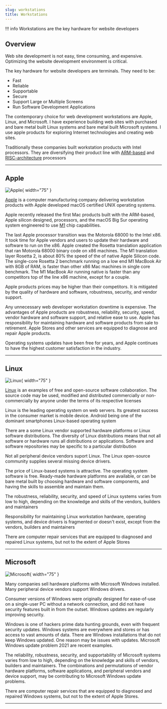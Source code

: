 ```yaml
---
slug: workstations
title: Workstations
---
```


!!! info
    Workstations are the key hardware for website developers 


## Overview

Web site development is not easy, time consuming, and expensive. Optimizing the website development environment is critical.

The key hardware for website developers are terminals. They need to be: 
- Fast
- Reliable
- Supportable
- Secure
- Support Large or Multiple Screens
- Run Software Development Applications

The contemporary choice for web development workstations are Apple, Linux, and Microsoft. I have experience building web sites with purchased and bare metal built Linux systems and bare metal built Microsoft systems. I use apple products for exploring Internet technologies and creating web sites.

Traditionally these companies built workstation products with Intel processors. They are diversifying their product line with [ARM-based](https://en.wikipedia.org/wiki/ARM_architecture) and [RISC-architecture](https://en.wikipedia.org/wiki/Reduced_instruction_set_computer) processors

---


## Apple

![Apple](/img/AppleLogo.png){ width="75" }
 
[Apple](https://www.apple.com) is a computer manufacturing company delivering workstation products with Apple developed macOS certified UNIX operating systems.

Apple recently released the first Mac products built with the ARM-based, Apple silicon designed, processors, and the macOS Big Sur operating system engineered to use [M1](https://en.wikipedia.org/wiki/Apple_M1) chip capabilities.

The last Apple processor transition was the Motorola 68000 to the Intel x86. It took time for Apple vendors and users to update their hardware and software to run on the x86. Apple created the Rosetta translation application that ran Motorola 68000 binary code on x86 machines. The M1 translation layer Rosetta 2, is about 80% the speed of the of native Apple Silicon code. The single-core Rosetta 2 benchmark running on a low end M1 MacBook Air with 8GB of RAM, is faster than other x86 Mac machines in single core benchmark. The M1 MacBook Air running native is faster than any competitors top of the line x86 machine, except for a couple.

Apple products prices may be higher than their competitors. It is mitigated by the quality of hardware and software, robustness, security, and vendor support.

Any unnecessary web developer workstation downtime is expensive. The advantages of Apple products are robustness, reliability, security, speed, vendor hardware and software support, and relative ease to use. Apple has responsibility for maintaining hardware and software products from sale to retirement. Apple Stores and other services are equipped to diagnose and repair Apple products.

Operating systems updates have been free for years, and Apple continues to have the highest customer satisfaction in the industry.

---

## Linux


![Linux](/img/LinuxLogo.png){ width="75" }


<!-- <img src="/img/LinuxLogo.png" width="100" /> -->

[Linux](https://www.linux.org/) is an examples of free and open-source software collaboration. The source code may be used, modified and distributed commercially or non-commercially by anyone under the terms of its respective licenses

Linux is the leading operating system on web servers. Its greatest success in the consumer market is mobile device. Android being one of the dominant smartphones Linux-based operating system

There are a some Linux vendor supported hardware platforms or Linux software distributions. The diversity of Linux distributions means that not all software or hardware runs all distributions or applications. Software and software repositories may be specific to a particular distribution

Not all peripheral device vendors suport Linux. The Linux open-source community supplies several missing device drivers.

The price of Linux-based systems is attractive. The operating system software is free. Ready-made hardware platforms are available, or can be bare metal built by choosing hardware and software components, and having the skills to assemble and maintain them.

The robustness, reliability, security, and speed of Linux systems varies from low to high, depending on the knowledge and skills of the vendors, builders and maintainers

Responsibility for maintaining Linux workstation hardware, operating systems, and device drivers is fragmented or doesn't exist, except from the vendors, builders and maintainers

There are computer repair services that are equipped to diagnosed and repaired Linux systems, but not to the extent of Apple Stores

---

## Microsoft


![Microsoft](/img/MicrosoftLogo.png){ width="75" }


<!-- <img src="/img/MicrosoftLogo.png" width="100"/> -->

Many companies sell hardware platforms with Microsoft Windows installed. Many peripheral device vendors support Windows drivers.

Consumer versions of Windows were originally designed for ease-of-use on a single-user PC without a network connection, and did not have security features built in from the outset. Windows updates are regularly improving security.

Windows is one of hackers prime data hunting grounds, even with frequent security updates. Windows systems are everywhere and stores or has access to vast amounts of data. There are Windows installations that do not keep Windows updated. One reason may be issues with updates. Microsoft Windows update problem 2021 are recent examples.

The reliability, robustness, security, and supportability of Microsoft systems varies from low to high, depending on the knowledge and skills of vendors, builders and maintainers. The combinations and permutations of vendor hardware platforms, software applications, and peripheral vendors and device support, may be contributing to Microsoft Windows update problems.

There are computer repair services that are equipped to diagnosed and repaired Windows systems, but not to the extent of Apple Stores.

---

